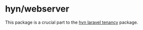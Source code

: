 # hyn/webserver

This package is a crucial part to the [hyn laravel tenancy](http://github.com/hyn/multi-tenant) package.
